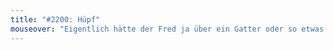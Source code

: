 ```yaml
---
title: "#2200: Hüpf"
mouseover: "Eigentlich hätte der Fred ja über ein Gatter oder so etwas springen sollen, aber weigerte sich beharrlich."
---
```

